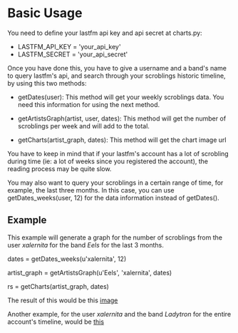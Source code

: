 # Basic Usage

You need to define your lastfm api key and api secret at charts.py:

- LASTFM_API_KEY = 'your_api_key'
- LASTFM_SECRET = 'your_api_secret'

Once you have done this, you have to give a username and a band's name to
query lastfm's api, and search through your scroblings historic timeline,
by using this two methods:

- getDates(user): This method will get your weekly scroblings data. You need
                this information for using the next method.

- getArtistsGraph(artist, user, dates): This method will get the number of
                scroblings per week and will add to the total.
                
- getCharts(artist_graph, dates): This method will get the chart image url

You have to keep in mind that if your lastfm's account has a lot of
scrobling during time (ie: a lot of weeks since you registered the
account), the reading process may be quite slow.

You may also want to query your scroblings in a certain range of time,
for example, the last three months. In this case, you can use 
getDates_weeks(user, 12) for the data information instead of getDates().


## Example

This example will generate a graph for the number of scroblings from
the user _xalernita_ for the band _Eels_ for the last 3 months.

dates = getDates_weeks(u'xalernita', 12)

artist_graph = getArtistsGraph(u'Eels', 'xalernita', dates)

rs = getCharts(artist_graph, dates)


The result of this would be this [image](http://chart.apis.google.com/chart?chxt=x,y&chd=t:0.0,15.0,57.0,85.0,86.0,86.0,86.0,88.0,91.0,91.0,97.0,97.0,100.0&chg=2.0,10.0,1.0,2.0&chco=0077cc&chm=B,e6f2fa,0,0,0&chs=1000x300&cht=ls&chxl=1:|0|12|24|38|48|60|72|84|96|0:|Feb+11|Apr+11|May+11&chls=2.0,1.0,0.0
)


Another example, for the user _xalernita_ and the band _Ladytron_ for the entire
account's timeline, would be [this](http://chart.apis.google.com/chart?chxt=x,y&chd=t:0.0,0.0,0.0,0.0,0.0,0.0,0.0,0.0,0.0,0.0,0.0,0.0,0.0,0.0,0.0,0.0,0.0,0.0,0.0,0.0,0.0,0.0,0.0,0.0,0.0,0.0,0.0,0.0,0.0,0.0,0.0,0.0,0.0,11.0,12.0,12.0,12.0,12.0,17.0,18.0,18.0,20.0,20.0,20.0,21.0,21.0,21.0,21.0,22.0,22.0,23.0,23.0,25.0,26.0,27.0,27.0,27.0,28.0,28.0,30.0,30.0,30.0,31.0,31.0,33.0,33.0,33.0,33.0,34.0,34.0,35.0,35.0,36.0,37.0,37.0,38.0,38.0,38.0,39.0,39.0,40.0,41.0,42.0,43.0,43.0,43.0,43.0,44.0,44.0,44.0,44.0,44.0,45.0,47.0,52.0,52.0,52.0,53.0,53.0,54.0,54.0,54.0,55.0,56.0,57.0,58.0,59.0,59.0,59.0,60.0,60.0,61.0,61.0,63.0,68.0,73.0,73.0,74.0,75.0,76.0,77.0,79.0,81.0,81.0,82.0,82.0,83.0,83.0,83.0,83.0,83.0,83.0,84.0,84.0,84.0,84.0,84.0,84.0,84.0,84.0,84.0,85.0,85.0,85.0,85.0,85.0,85.0,85.0,85.0,86.0,86.0,86.0,86.0,86.0,86.0,86.0,86.0,86.0,86.0,86.0,86.0,88.0,89.0,89.0,89.0,89.0,89.0,90.0,90.0,90.0,90.0,90.0,90.0,91.0,91.0,92.0,92.0,92.0,93.0,94.0,95.0,95.0,95.0,95.0,96.0,97.0,97.0,97.0,97.0,97.0,97.0,97.0,97.0,97.0,98.0,98.0,98.0,98.0,98.0,98.0,98.0,98.0,98.0,98.0,98.0,98.0,98.0,98.0,98.0,98.0,98.0,98.0,98.0,99.0,99.0,99.0,99.0,99.0,99.0,99.0,99.0,99.0,99.0,99.0,99.0,99.0,99.0,99.0,99.0,99.0,99.0,99.0,99.0,99.0,99.0,99.0,99.0,99.0,99.0,99.0,99.0,99.0,99.0,99.0,99.0,100.0,100.0&chg=2.0,10.0,1.0,2.0&chco=0077cc&chm=B,e6f2fa,0,0,0&chs=1000x300&cht=ls&chxl=1:|0|378|757|1212|1515|1893|2277|2657|3029|0:|Aug+06|Jan+09|May+11&chls=2.0,1.0,0.0)
